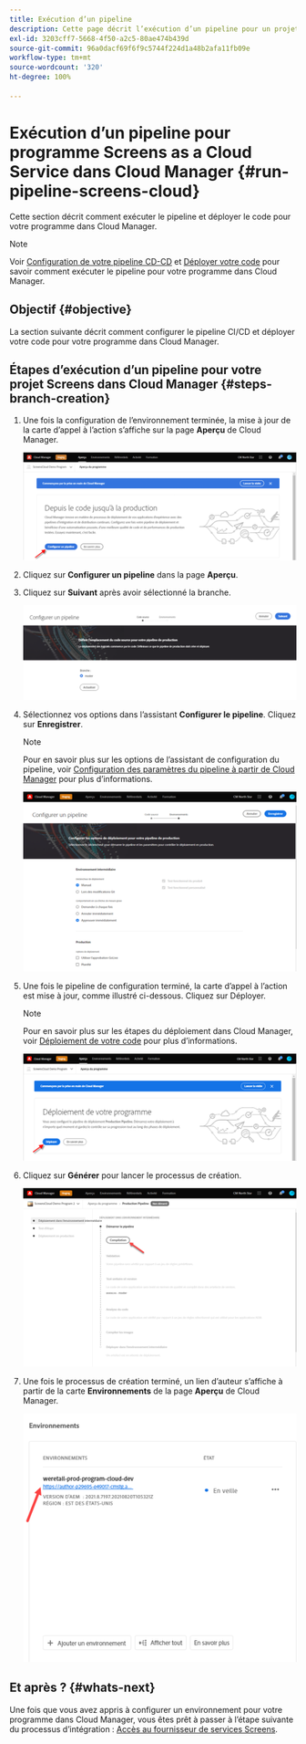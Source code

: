 ```yaml
---
title: Exécution d’un pipeline
description: Cette page décrit l’exécution d’un pipeline pour un projet Screens as a Cloud Service dans Cloud Manager.
exl-id: 3203cff7-5668-4f50-a2c5-80ae474b439d
source-git-commit: 96a0dacf69f6f9c5744f224d1a48b2afa11fb09e
workflow-type: tm+mt
source-wordcount: '320'
ht-degree: 100%

---
```


# Exécution d’un pipeline pour programme Screens as a Cloud Service dans Cloud Manager {#run-pipeline-screens-cloud}

Cette section décrit comment exécuter le pipeline et déployer le code pour votre programme dans Cloud Manager.

>[!NOTE]
>Voir [Configuration de votre pipeline CD-CD](https://experienceleague.adobe.com/docs/experience-manager-cloud-service/implementing/using-cloud-manager/configure-pipeline.html?lang=fr) et [Déployer votre code](https://experienceleague.adobe.com/docs/experience-manager-cloud-service/implementing/using-cloud-manager/deploy-code.html?lang=fr) pour savoir comment exécuter le pipeline pour votre programme dans Cloud Manager.

## Objectif {#objective}

La section suivante décrit comment configurer le pipeline CI/CD et déployer votre code pour votre programme dans Cloud Manager.

## Étapes d’exécution d’un pipeline pour votre projet Screens dans Cloud Manager {#steps-branch-creation}

1. Une fois la configuration de l’environnement terminée, la mise à jour de la carte d’appel à l’action s’affiche sur la page **Aperçu** de Cloud Manager.

   ![image](/help/screens-cloud/assets/onboarding/add-environ3.png)

1. Cliquez sur **Configurer un pipeline** dans la page **Aperçu**.

1. Cliquez sur **Suivant** après avoir sélectionné la branche.

   ![image](/help/screens-cloud/assets/onboarding/run-pipeline1.png)

1. Sélectionnez vos options dans l’assistant **Configurer le pipeline**. Cliquez sur **Enregistrer**.

   >[!NOTE]
   >Pour en savoir plus sur les options de l’assistant de configuration du pipeline, voir [Configuration des paramètres du pipeline à partir de Cloud Manager](https://experienceleague.adobe.com/docs/experience-manager-cloud-service/implementing/using-cloud-manager/configure-pipeline.html?lang=en) pour plus d’informations.

   ![image](/help/screens-cloud/assets/onboarding/run-pipeline2-a.png)

1. Une fois le pipeline de configuration terminé, la carte d’appel à l’action est mise à jour, comme illustré ci-dessous. Cliquez sur Déployer.

   >[!NOTE]
   >Pour en savoir plus sur les étapes du déploiement dans Cloud Manager, voir [Déploiement de votre code](https://experienceleague.adobe.com/docs/experience-manager-cloud-service/implementing/using-cloud-manager/deploy-code.html?lang=en) pour plus d’informations.

   ![image](/help/screens-cloud/assets/onboarding/run-pipeline3.png)

1. Cliquez sur **Générer** pour lancer le processus de création.

   ![image](/help/screens-cloud/assets/onboarding/run-pipeline4.png)

1. Une fois le processus de création terminé, un lien d’auteur s’affiche à partir de la carte **Environnements** de la page **Aperçu** de Cloud Manager.

   ![image](/help/screens-cloud/assets/onboarding/run-pipeline5.png)

## Et après ? {#whats-next}

Une fois que vous avez appris à configurer un environnement pour votre programme dans Cloud Manager, vous êtes prêt à passer à l’étape suivante du processus d’intégration : [Accès au fournisseur de services Screens](/help/screens-cloud/configuring/navigating-to-screens-services-provider.md).
